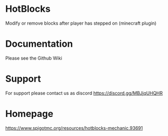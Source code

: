 # HotBlocks
Modify or remove blocks after player has stepped on (minecraft plugin)

# Documentation
Please see the Github Wiki

# Support
For support please contact us as discord https://discord.gg/MBJjqUHQHR

# Homepage
https://www.spigotmc.org/resources/hotblocks-mechanic.93691
